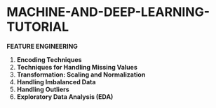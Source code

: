 # MACHINE-AND-DEEP-LEARNING-TUTORIAL
**FEATURE ENGINEERING**

1. **Encoding Techniques**
2. **Techniques for Handling Missing Values**
3. **Transformation: Scaling and Normalization**
4. **Handling Imbalanced Data**
5. **Handling Outliers**
6. **Exploratory Data Analysis (EDA)**

  
  
  
